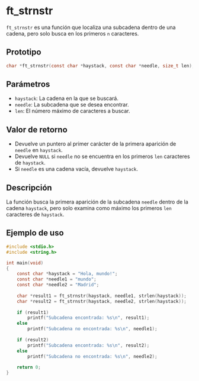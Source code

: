# ft_strnstr
`ft_strnstr` es una función que localiza una subcadena dentro de una cadena, pero solo busca en los primeros `n` caracteres.

## Prototipo
```c
char *ft_strnstr(const char *haystack, const char *needle, size_t len);
```

## Parámetros
- `haystack`: La cadena en la que se buscará.
- `needle`: La subcadena que se desea encontrar.
- `len`: El número máximo de caracteres a buscar.

## Valor de retorno
- Devuelve un puntero al primer carácter de la primera aparición de `needle` en `haystack`.
- Devuelve `NULL` si `needle` no se encuentra en los primeros `len` caracteres de `haystack`.
- Si `needle` es una cadena vacía, devuelve `haystack`.

## Descripción
La función busca la primera aparición de la subcadena `needle` dentro de la cadena `haystack`, pero solo examina como máximo los primeros `len` caracteres de `haystack`.

## Ejemplo de uso
```c
#include <stdio.h>
#include <string.h>

int main(void)
{
    const char *haystack = "Hola, mundo!";
    const char *needle1 = "mundo";
    const char *needle2 = "Madrid";
    
    char *result1 = ft_strnstr(haystack, needle1, strlen(haystack));
    char *result2 = ft_strnstr(haystack, needle2, strlen(haystack));
    
    if (result1)
        printf("Subcadena encontrada: %s\n", result1);
    else
        printf("Subcadena no encontrada: %s\n", needle1);
    
    if (result2)
        printf("Subcadena encontrada: %s\n", result2);
    else
        printf("Subcadena no encontrada: %s\n", needle2);
    
    return 0;
}
```